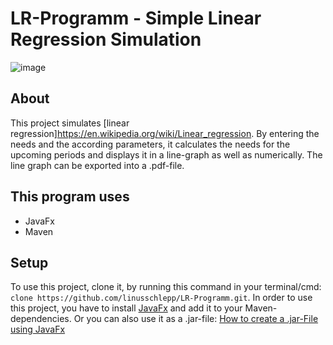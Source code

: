 # LR-Programm - Simple Linear Regression Simulation
![image](https://user-images.githubusercontent.com/82322027/161436127-e6547656-fcfb-44c9-9151-8097a60e4e21.png)

## About
This project simulates [linear regression]https://en.wikipedia.org/wiki/Linear_regression. By entering the needs and the according parameters, it calculates the needs for the upcoming periods and displays it in a line-graph as well as numerically. The line graph can be exported into a .pdf-file. 

## This program uses
* JavaFx
* Maven


## Setup
To use this project, clone it, by running this command in your terminal/cmd: `clone https://github.com/linusschlepp/LR-Programm.git`. In order to use this project, you have to install [JavaFx](https://openjfx.io/) and add it to your Maven-dependencies. 
Or you can also use it as a .jar-file: [How to create a .jar-File using JavaFx](https://www.youtube.com/watch?v=HuFOCEHh8Zg&ab_channel=TheCodeImplementation)
